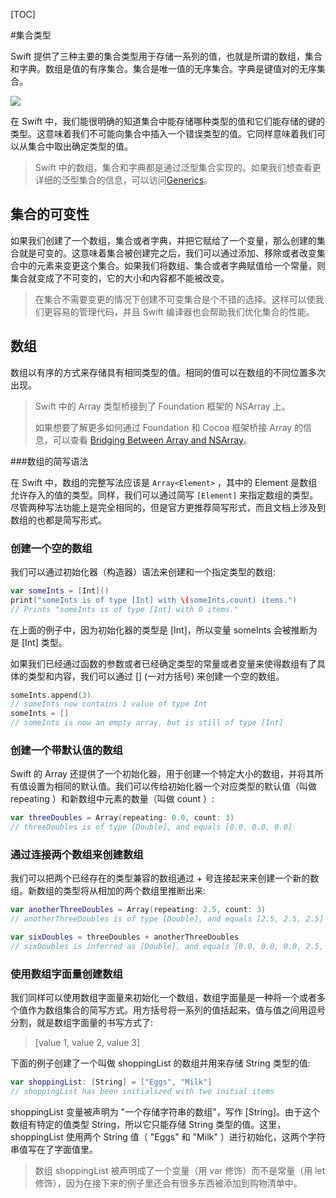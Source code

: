 

[TOC]

#集合类型

Swift 提供了三种主要的集合类型用于存储一系列的值，也就是所谓的数组，集合和字典。数组是值的有序集合。集合是唯一值的无序集合。字典是键值对的无序集合。

![](https://docs.swift.org/swift-book/_images/CollectionTypes_intro_2x.png)

在 Swift 中，我们能很明确的知道集合中能存储哪种类型的值和它们能存储的键的类型。这意味着我们不可能向集合中插入一个错误类型的值。它同样意味着我们可以从集合中取出确定类型的值。

> Swift 中的数组，集合和字典都是通过泛型集合实现的。如果我们想查看更详细的泛型集合的信息，可以访问[Generics](https://docs.swift.org/swift-book/LanguageGuide/Generics.html)。



## 集合的可变性

如果我们创建了一个数组，集合或者字典，并把它赋给了一个变量，那么创建的集合就是可变的。这意味着集合被创建完之后，我们可以通过添加、移除或者改变集合中的元素来变更这个集合。如果我们将数组、集合或者字典赋值给一个常量，则集合就变成了不可变的，它的大小和内容都不能被改变。

> 在集合不需要变更的情况下创建不可变集合是个不错的选择。这样可以使我们更容易的管理代码，并且 Swift  编译器也会帮助我们优化集合的性能。

## 数组

数组以有序的方式来存储具有相同类型的值。相同的值可以在数组的不同位置多次出现。

> Swift 中的 Array 类型桥接到了 Foundation 框架的 NSArray 上。
>
> 如果想要了解更多如何通过 Foundation 和 Cocoa 框架桥接 Array 的信息，可以查看 [Bridging Between Array and NSArray](https://developer.apple.com/documentation/swift/array#2846730)。

###数组的简写语法

在 Swift 中，数组的完整写法应该是 `Array<Element>` ，其中的 Element 是数组允许存入的值的类型。同样，我们可以通过简写 `[Element]` 来指定数组的类型。尽管两种写法功能上是完全相同的，但是官方更推荐简写形式，而且文档上涉及到数组的也都是简写形式。

### 创建一个空的数组

我们可以通过初始化器（构造器）语法来创建和一个指定类型的数组:

```swift
var someInts = [Int]()
print("someInts is of type [Int] with \(someInts.count) items.")
// Prints "someInts is of type [Int] with 0 items."
```

在上面的例子中，因为初始化器的类型是 [Int]，所以变量 someInts 会被推断为是 [Int] 类型。

如果我们已经通过函数的参数或者已经确定类型的常量或者变量来使得数组有了具体的类型和内容，我们可以通过  [] (一对方括号) 来创建一个空的数组。

```swift
someInts.append(3)
// someInts now contains 1 value of type Int
someInts = []
// someInts is now an empty array, but is still of type [Int]
```

### 创建一个带默认值的数组

Swift 的 Array 还提供了一个初始化器，用于创建一个特定大小的数组，并将其所有值设置为相同的默认值。我们可以传给初始化器一个对应类型的默认值（叫做 repeating ）和新数组中元素的数量（叫做 count ）:

```swift
var threeDoubles = Array(repeating: 0.0, count: 3)
// threeDoubles is of type [Double], and equals [0.0, 0.0, 0.0]
```

### 通过连接两个数组来创建数组

我们可以把两个已经存在的类型兼容的数组通过 + 号连接起来来创建一个新的数组。新数组的类型将从相加的两个数组里推断出来:

```swift
var anotherThreeDoubles = Array(repeating: 2.5, count: 3)
// anotherThreeDoubles is of type [Double], and equals [2.5, 2.5, 2.5]

var sixDoubles = threeDoubles + anotherThreeDoubles
// sixDoubles is inferred as [Double], and equals [0.0, 0.0, 0.0, 2.5, 2.5, 2.5]
```

### 使用数组字面量创建数组

我们同样可以使用数组字面量来初始化一个数组，数组字面量是一种将一个或者多个值作为数组集合的简写方式。用方括号将一系列的值括起来，值与值之间用逗号分割，就是数组字面量的书写方式了:

> [value 1, value 2, value 3]

下面的例子创建了一个叫做 shoppingList 的数组并用来存储 String 类型的值:

```swift
var shoppingList: [String] = ["Eggs", "Milk"]
// shoppingList has been initialized with two initial items
```

shoppingList 变量被声明为 "一个存储字符串的数组"，写作 [String]。由于这个数组有特定的值类型 String，所以它只能存储 String 类型的值。这里，shoppingList 使用两个 String 值（ "Eggs" 和 "Milk" ）进行初始化，这两个字符串值写在了字面值里。

> 数组 shoppingList 被声明成了一个变量（用 var 修饰）而不是常量（用 let 修饰），因为在接下来的例子里还会有很多东西被添加到购物清单中。 

